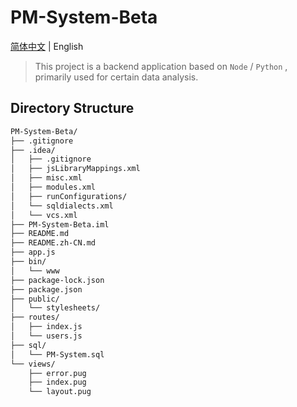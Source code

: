 # PM-System-Beta
[简体中文](https://github.com/SuLea-IT/PM-System-Beta/blob/main/README.md) | English

> This project is a backend application based on `Node` / `Python` , primarily used for certain data analysis.

## Directory Structure

```bash
PM-System-Beta/
├── .gitignore
├── .idea/
│   ├── .gitignore
│   ├── jsLibraryMappings.xml
│   ├── misc.xml
│   ├── modules.xml
│   ├── runConfigurations/
│   └── sqldialects.xml
│   └── vcs.xml
├── PM-System-Beta.iml
├── README.md
├── README.zh-CN.md
├── app.js
├── bin/
│   └── www
├── package-lock.json
├── package.json
├── public/
│   └── stylesheets/
├── routes/
│   ├── index.js
│   └── users.js
├── sql/
│   └── PM-System.sql
└── views/
    ├── error.pug
    ├── index.pug
    └── layout.pug

```
